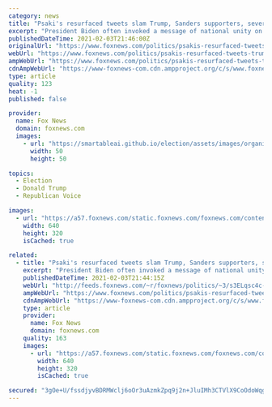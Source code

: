 ```yaml
---
category: news
title: "Psaki's resurfaced tweets slam Trump, Sanders supporters, severely undercutting 'unity' message"
excerpt: "President Biden often invoked a message of national unity on the 2020 campaign trail and since taking office last month – but did his top spokesperson get the message?"
publishedDateTime: 2021-02-03T21:46:00Z
originalUrl: "https://www.foxnews.com/politics/psakis-resurfaced-tweets-trump-sanders-unity-message"
webUrl: "https://www.foxnews.com/politics/psakis-resurfaced-tweets-trump-sanders-unity-message"
ampWebUrl: "https://www.foxnews.com/politics/psakis-resurfaced-tweets-trump-sanders-unity-message.amp"
cdnAmpWebUrl: "https://www-foxnews-com.cdn.ampproject.org/c/s/www.foxnews.com/politics/psakis-resurfaced-tweets-trump-sanders-unity-message.amp"
type: article
quality: 123
heat: -1
published: false

provider:
  name: Fox News
  domain: foxnews.com
  images:
    - url: "https://smartableai.github.io/election/assets/images/organizations/foxnews.com-50x50.jpg"
      width: 50
      height: 50

topics:
  - Election
  - Donald Trump
  - Republican Voice

images:
  - url: "https://a57.foxnews.com/static.foxnews.com/foxnews.com/content/uploads/2021/02/640/320/AP21034688188622-e1612386247366.jpg?ve=1&tl=1"
    width: 640
    height: 320
    isCached: true

related:
  - title: "Psaki's resurfaced tweets slam Trump, Sanders supporters, severely undercutting 'unity' message"
    excerpt: "President Biden often invoked a message of national unity on the 2020 campaign trail and since taking office last month – but did his top spokesperson get the message?"
    publishedDateTime: 2021-02-03T21:44:15Z
    webUrl: "http://feeds.foxnews.com/~r/foxnews/politics/~3/s3ELqsc4c-I/psakis-resurfaced-tweets-trump-sanders-unity-message"
    ampWebUrl: "https://www.foxnews.com/politics/psakis-resurfaced-tweets-trump-sanders-unity-message.amp"
    cdnAmpWebUrl: "https://www-foxnews-com.cdn.ampproject.org/c/s/www.foxnews.com/politics/psakis-resurfaced-tweets-trump-sanders-unity-message.amp"
    type: article
    provider:
      name: Fox News
      domain: foxnews.com
    quality: 163
    images:
      - url: "https://a57.foxnews.com/static.foxnews.com/foxnews.com/content/uploads/2021/02/640/320/AP21034688188622-e1612386247366.jpg?ve=1&tl=1"
        width: 640
        height: 320
        isCached: true

secured: "3gOe+U/fssdjyvBDRMWclj6oOr3uAzmkZpq9j2n+JluIMh3CTVlX9CoOdoWqgh56ftde8BuR25ln1J0iylfszx3CCUFcOXCKSGkFn9HnEjRBipzujgHFw649AHSHqjbusXv691N8Y3jR2141EvoFuLVM9SJLxVQtslbehVPYw1eGYJ0W5XtLPI3lmZ6sPgg/aoUkA+wRansykV2HRD/oMp6pG7lv/QDhq7TBHv7kpyuF/ydT3bAhOa1rzTrjfIAWDfZezOh7QIKKO5KJXMdYEIzO6DrRmJkwTeGmuQAI8F0maEh1CT5z1EFFe6fCpezvZmFEIG7nzX5Yu4RXvsBqAMstAoYpoOKGcazsmQkOInI=;GuGOIm/UKP897zNXjKmM4A=="
---
```


